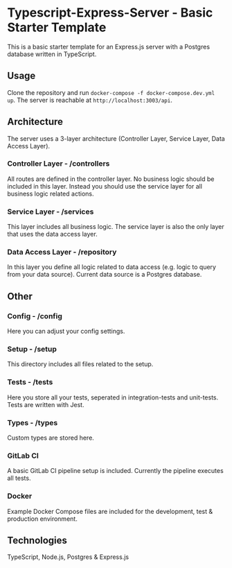 # Typescript-Express-Server - Basic Starter Template

This is a basic starter template for an Express.js server with a Postgres database written in TypeScript.

## Usage

Clone the repository and run `docker-compose -f docker-compose.dev.yml up`. The server is reachable at `http://localhost:3003/api`.

## Architecture

The server uses a 3-layer architecture (Controller Layer, Service Layer, Data Access Layer).

### Controller Layer - /controllers

All routes are defined in the controller layer. No business logic should be included in this layer. Instead you should use the service layer for all business logic related actions.

### Service Layer - /services

This layer includes all business logic. The service layer is also the only layer that uses the data access layer.

### Data Access Layer - /repository

In this layer you define all logic related to data access (e.g. logic to query from your data source). Current data source is a Postgres database.

## Other

### Config - /config

Here you can adjust your config settings.

### Setup - /setup

This directory includes all files related to the setup.

### Tests - /tests

Here you store all your tests, seperated in integration-tests and unit-tests. Tests are written with Jest.

### Types - /types

Custom types are stored here.

### GitLab CI

A basic GitLab CI pipeline setup is included. Currently the pipeline executes all tests.

### Docker

Example Docker Compose files are included for the development, test & production environment.

## Technologies

TypeScript, Node.js, Postgres & Express.js
